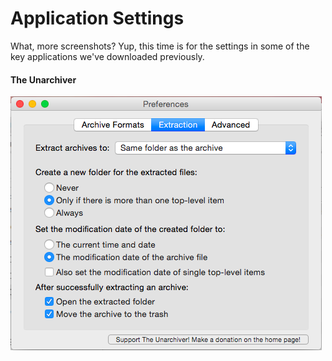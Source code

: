 # Application Settings

What, more screenshots? Yup, this time is for the settings in some of the key applications we've downloaded previously.

#### The Unarchiver

![](the_unarchiver.png)